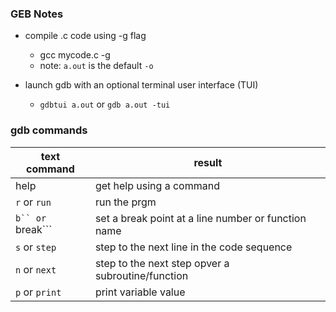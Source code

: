 ### GEB Notes

* compile .c code using -g flag
    * gcc mycode.c -g
    * note: ```a.out``` is the default ```-o```

* launch gdb with an optional terminal user interface (TUI)
    * ```gdbtui a.out``` or ```gdb a.out -tui```

### gdb commands

| text command | result |
| --- | --- |
| help <command> | get help using a command |
| ```r``` or ```run``` | run the prgm |
| ```b`` or ```break``` | set a break point at a line number or function name |
| ```s``` or ```step``` | step to the next line in the code sequence |
| ```n``` or ```next``` | step to the next step opver a subroutine/function |
| ```p``` or ```print``` | print variable value |

